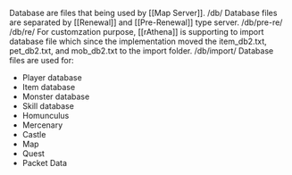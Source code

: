 Database are files that being used by [[Map Server]].
 /db/
Database files are separated by [[Renewal]] and [[Pre-Renewal]] type server.
 /db/pre-re/
 /db/re/
For customzation purpose, [[rAthena]] is supporting to import database file which since the implementation moved the item_db2.txt, pet_db2.txt, and mob_db2.txt to the import folder.
 /db/import/
Database files are used for:
* Player database
* Item database
* Monster database
* Skill database
* Homunculus
* Mercenary
* Castle
* Map
* Quest
* Packet Data
